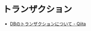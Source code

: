 # トランザクション

- [DBのトランザクションについて - Qiita](https://qiita.com/ftsan/items/62590571e36365416572#%E6%82%B2%E8%A6%B3%E7%9A%84%E3%83%AD%E3%83%83%E3%82%AF%E3%81%A8%E6%A5%BD%E8%A6%B3%E7%9A%84%E3%83%AD%E3%83%83%E3%82%AF)